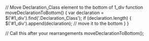 // Move Declaration_Class element to the bottom of 1_div
function moveDeclarationToBottom() {
    var declaration = $('#1_div').find('.Declaration_Class');
    if (declaration.length) {
        $('#1_div').append(declaration); // move it to the bottom
    }
}

// Call this after your rearrangements
moveDeclarationToBottom();